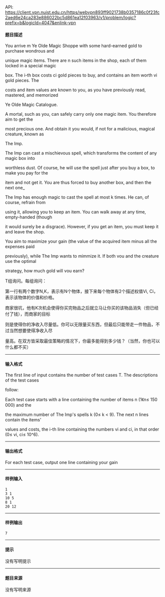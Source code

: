 API: https://client.vpn.nuist.edu.cn/https/webvpn893ff9021738b0357186c0f23fc2aed6e24ca283e886022bc5d861ea12f03963/v1/problem/logic?prefix=b&logicId=4047&enlink-vpn

#### 题目描述

You arrive m Ye Olde Magic Shoppe with some hard-earned gold to purchase wondrous and 

unique magic items. There are n such items in the shop, each of them locked in a special magic 

box. The i-th box costs ci gold pieces to buy, and contains an item worth vi gold pieces. The 

costs and item values are known to you, as you have previously read, mastered, and memorized 

Ye Olde Magic Catalogue. 

A mortal, such as you, can safely carry only one magic item. You therefore aim to get the 

most precious one. And obtain it you would, if not for a malicious, magical creature, known as 

The Imp. 

The Imp can cast a mischievous spell, which transforms the content of any magic box into 

worthless dust. Of course, he will use the spell just after you buy a box, to make you pay for the 

item and not get it. You are thus forced to buy another box, and then the next one\_ 

The Imp has enough magic to cast the spell at most k times. He can, of course, refrain from 

using it, allowing you to keep an item. You can walk away at any time, empty-handed (though 

it would surely be a disgrace). However, if you get an item, you must keep it and leave the shop. 

You aim to maximize your gain (the value of the acquired item minus all the expenses paid 

previously), while The Imp wants to mimmize it. If both vou and the creature use the optimal 

strategy, how much gold will vou earn? 

T组询问。每组询问： 

第一行有两个数字N,K，表示有N个物体，接下来每个物体有2个描述权值Vi, Ci，表示该物体的价值和价格。

商家很坑，他有K次机会使得你买完物品之后就立马让你买的该物品消失（但已经付了钱），而商家的目标

则是使得你的净收入尽量低。你可以无限量买东西，但最后只能带走一件物品，不过当然想要使得净收入尽

量高。在双方皆采取最佳策略的情况下，你最多能得到多少钱？（当然，你也可以什么都不买） 

---

#### 输入格式

The first line of input contains the number of test cases T. The descriptions of the test cases 

follow: 

Each test case starts with a line containing the number of items n (1《n≤ 150 000) and the 

the maximum number of The Imp's spells k (0≤ k < 9). The next n lines contain the items' 

values and costs, the i-th line containing the numbers vi and ci, in that order (0≤ vi, ci≤ 10^6). 

---

#### 输出格式

For each test case, output one line containing your gain

---

#### 样例输入
```
1
3 1
10 5
8 1
20 12
```

---

#### 样例输出
```
7
```

---

#### 提示

没有写明提示

---

#### 题目来源

没有写明来源